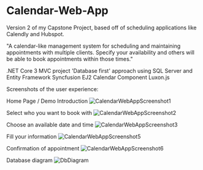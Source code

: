 # Calendar-Web-App
Version 2 of my Capstone Project, based off of scheduling applications like Calendly and Hubspot.

"A calendar-like management system for scheduling and maintaining appointments with multiple clients. Specify your availability and others will be able to book appointments within those times."

.NET Core 3 MVC project
'Database first' approach using SQL Server and Entity Framework
Syncfusion EJ2 Calendar Component
Luxon.js

Screenshots of the user experience:

Home Page / Demo Introduction
![CalendarWebAppScreenshot1](https://user-images.githubusercontent.com/38162257/178646564-28c06fbc-b163-4b0c-91c7-ed0ce8c47690.png)
 
Select who you want to book with
![CalendarWebAppScreenshot2](https://user-images.githubusercontent.com/38162257/178646568-1cc85da8-e0b2-414a-b7d8-aa7b7be09fc5.png)

Choose an available date and time
![CalendarWebAppScreenshot3](https://user-images.githubusercontent.com/38162257/178646571-512f47ae-6c5d-42af-8878-523c720da3a2.png)

Fill your information
![CalendarWebAppScreenshot5](https://user-images.githubusercontent.com/38162257/178646574-c4f45dcb-3025-4653-96a1-2dfcd2379d71.png)

Confirmation of appointment
![CalendarWebAppScreenshot6](https://user-images.githubusercontent.com/38162257/178646575-532a6a46-7ade-43a1-a2c8-d0517096c5d3.png)

Database diagram
![DbDiagram](https://user-images.githubusercontent.com/38162257/178646577-ac1ea793-d3ea-4183-b99e-656cb2c4957b.PNG)
